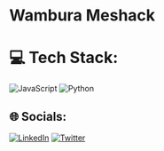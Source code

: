 # Wambura Meshack

# 💻 Tech Stack:
  ![JavaScript](https://img.shields.io/badge/javascript-%23323330.svg?style=for-the-badge&logo=javascript&logoColor=%23F7DF1E) ![Python](https://img.shields.io/badge/python-3670A0?style=for-the-badge&logo=python&logoColor=ffdd54)
  
## 🌐 Socials:
[![LinkedIn](https://img.shields.io/badge/LinkedIn-%230077B5.svg?logo=linkedin&logoColor=white)](https://linkedin.com/in/meshack-wambura-921a73237) [![Twitter](https://img.shields.io/badge/Twitter-%231DA1F2.svg?logo=Twitter&logoColor=white)](https://twitter.com/wambura_sir) 

<!---
Wambura 
--->
